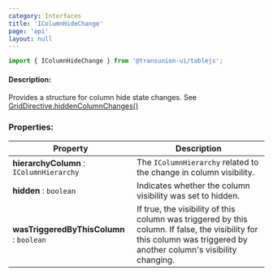 ```yaml
---
category: Interfaces
title: 'IColumnHideChange'
page: 'api'
layout: null
---
```


```typescript
import { IColumnHideChange } from '@transunion-ui/tablejs';
```

#### Description: 

Provides a structure for column hide state changes. See [GridDirective.hiddenColumnChanges()](./#/grid-directive)

### Properties:

| Property          | Description   |
| ------------- | ------------- |
| **hierarchyColumn** : `IColumnHierarchy` | The `IColumnHierarchy` related to the change in column visibility. |
| **hidden** : `boolean` | Indicates whether the column visibility was set to hidden. |
| **wasTriggeredByThisColumn** : `boolean` | If true, the visibility of this column was triggered by this column. If false, the visibility for this column was triggered by another column's visibility changing. |